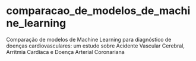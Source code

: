 # comparacao_de_modelos_de_machine_learning
Comparação de modelos de Machine Learning para diagnóstico de doenças cardiovasculares: um estudo sobre Acidente Vascular Cerebral, Arritmia Cardíaca e Doença Arterial Coronariana
